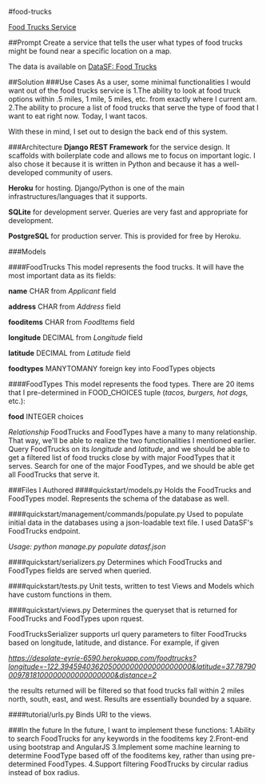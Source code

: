 #food-trucks

[Food Trucks Service](https://desolate-eyrie-6590.herokuapp.com/)

##Prompt
Create a service that tells the user what types of food trucks might be found near a specific location on a map.

The data is available on [DataSF: Food Trucks](https://data.sfgov.org/Economy-and-Community/Mobile-Food-Facility-Permit/rqzj-sfat?)

##Solution
###Use Cases
As a user, some minimal functionalities I would want out of the food trucks service is
1.The ability to look at food truck options within .5 miles, 1 mile, 5 miles, etc. from exactly where I current am.
2.The ability to procure a list of food trucks that serve the type of food that I want to eat right now. Today, I want tacos.

With these in mind, I set out to design the back end of this system. 

###Architecture
**Django REST Framework** for the service design. It scaffolds with boilerplate code and allows me to focus on important logic. I also chose it because it is written in Python and because it has a well-developed community of users.

**Heroku** for hosting. Django/Python is one of the main infrastructures/languages that it supports.

**SQLite** for development server. Queries are very fast and appropriate for development.

**PostgreSQL** for production server. This is provided for free by Heroku.

###Models

####FoodTrucks
This model represents the food trucks. It will have the most important data as its fields:

**name** CHAR from *Applicant* field

**address** CHAR from *Address* field

**fooditems** CHAR from *FoodItems* field

**longitude** DECIMAL from *Longitude* field

**latitude** DECIMAL from *Latitude* field

**foodtypes** MANYTOMANY foreign key into FoodTypes objects

####FoodTypes
This model represents the food types. There are 20 items that I pre-determined in FOOD_CHOICES tuple (*tacos, burgers, hot dogs,* etc.):

**food** INTEGER choices


*Relationship*
FoodTrucks and FoodTypes have a many to many relationship. That way, we'll be able to realize the two functionalities I mentioned earlier. Query FoodTrucks on its *longitude* and *latitude*, and we should be able to get a filtered list of food trucks close by with major FoodTypes that it serves. Search for one of the major FoodTypes, and we should be able get all FoodTrucks that serve it.


###Files I Authored
####quickstart/models.py
Holds the FoodTrucks and FoodTypes model. Represents the schema of the database as well.

####quickstart/management/commands/populate.py
Used to populate initial data in the databases using a json-loadable text file. I used DataSF's FoodTrucks endpoint.

*Usage: python manage.py populate datasf.json* 

####quickstart/serializers.py
Determines which FoodTrucks and FoodTypes fields are served when queried. 

####quickstart/tests.py
Unit tests, written to test Views and Models which have custom functions in them.

####quickstart/views.py
Determines the queryset that is returned for FoodTrucks and FoodTypes upon rquest.

FoodTrucksSerializer supports url query parameters to filter FoodTrucks based on longitude, latitude, and distance. For example, if given

*https://desolate-eyrie-6590.herokuapp.com/foodtrucks?longitude=-122.394594036205000000000000000000&latitude=37.787900097818100000000000000000&distance=2*

the results returned will be filtered so that food trucks fall within 2 miles north, south, east, and west. Results are essentially bounded by a square.

####tutorial/urls.py
Binds URI to the views.

###In the future
In the future, I want to implement these functions:
1.Ability to search FoodTrucks for any keywords in the fooditems key
2.Front-end using bootstrap and AngularJS
3.Implement some machine learning to  determine FoodType based off of the fooditems key, rather than using pre-determined FoodTypes.
4.Support filtering FoodTrucks by circular radius instead of box radius.
